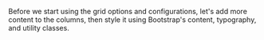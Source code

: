 Before we start using the grid options and configurations, let's add more content to the columns, then style it using Bootstrap's content, typography, and utility classes.